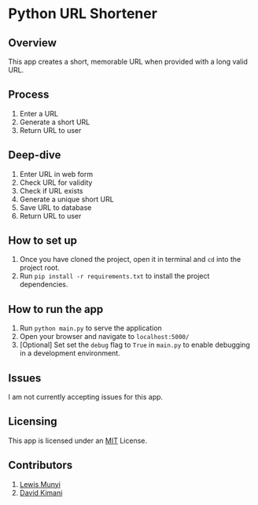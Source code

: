 # Python URL Shortener

## Overview
This app creates a short, memorable URL when provided with a long valid URL.

## Process
1. Enter a URL
2. Generate a short URL
3. Return URL to user

## Deep-dive
1. Enter URL in web form
2. Check URL for validity
3. Check if URL exists
4. Generate a unique short URL
5. Save URL to database
6. Return URL to user

## How to set up
1. Once you have cloned the project, open it in terminal and ``cd`` into the project root.
2. Run `pip install -r requirements.txt` to install the project dependencies.

## How to run the app
1. Run ``python main.py`` to serve the application
2. Open your browser and navigate to `localhost:5000/`
3. [Optional] Set set the `debug` flag to `True` in `main.py` to enable debugging in a development environment.
## Issues
I am not currently accepting issues for this app.

## Licensing
This app is licensed under an [MIT](https://github.com/lewis-munyi/python-url-shortener/blob/main/LICENSE) License.

## Contributors
1. [Lewis Munyi](https://lewis-munyi.github.io)
2. [David Kimani](https://github.com/DavidKimani)